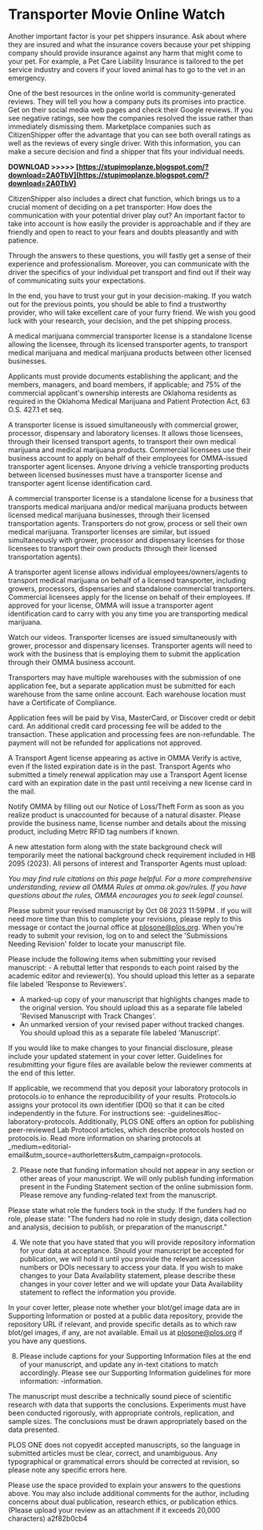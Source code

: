 # Transporter Movie Online Watch
 
 
Another important factor is your pet shippers insurance. Ask about where they are insured and what the insurance covers because your pet shipping company should provide insurance against any harm that might come to your pet. For example, a Pet Care Liability Insurance is tailored to the pet service industry and covers if your loved animal has to go to the vet in an emergency.
 
One of the best resources in the online world is community-generated reviews. They will tell you how a company puts its promises into practice. Get on their social media web pages and check their Google reviews. If you see negative ratings, see how the companies resolved the issue rather than immediately dismissing them. Marketplace companies such as CitizenShipper offer the advantage that you can see both overall ratings as well as the reviews of every single driver. With this information, you can make a secure decision and find a shipper that fits your individual needs.
 
**DOWNLOAD >>>>> [https://stupimoplanze.blogspot.com/?download=2A0TbV](https://stupimoplanze.blogspot.com/?download=2A0TbV)**


 
CitizenShipper also includes a direct chat function, which brings us to a crucial moment of deciding on a pet transporter: How does the communication with your potential driver play out? An important factor to take into account is how easily the provider is approachable and if they are friendly and open to react to your fears and doubts pleasantly and with patience.
 
Through the answers to these questions, you will fastly get a sense of their experience and professionalism. Moreover, you can communicate with the driver the specifics of your individual pet transport and find out if their way of communicating suits your expectations.
 
In the end, you have to trust your gut in your decision-making. If you watch out for the previous points, you should be able to find a trustworthy provider, who will take excellent care of your furry friend. We wish you good luck with your research, your decision, and the pet shipping process.
 
A medical marijuana commercial transporter license is a standalone license allowing the licensee, through its licensed transporter agents, to transport medical marijuana and medical marijuana products between other licensed businesses.

Applicants must provide documents establishing the applicant; and the members, managers, and board members, if applicable; and 75% of the commercial applicant's ownership interests are Oklahoma residents as required in the Oklahoma Medical Marijuana and Patient Protection Act, 63 O.S. 427.1 et seq.
 
A transporter license is issued simultaneously with commercial grower, processor, dispensary and laboratory licenses. It allows those licensees, through their licensed transport agents, to transport their own medical marijuana and medical marijuana products. Commercial licensees use their business account to apply on behalf of their employees for OMMA-issued transporter agent licenses. Anyone driving a vehicle transporting products between licensed businesses must have a transporter license and transporter agent license identification card.
 
A commercial transporter license is a standalone license for a business that transports medical marijuana and/or medical marijuana products between licensed medical marijuana businesses, through their licensed transportation agents. Transporters do not grow, process or sell their own medical marijuana. Transporter licenses are similar, but issued simultaneously with grower, processor and dispensary licenses for those licensees to transport their own products (through their licensed transportation agents).
 
A transporter agent license allows individual employees/owners/agents to transport medical marijuana on behalf of a licensed transporter, including growers, processors, dispensaries and standalone commercial transporters. Commercial licensees apply for the license on behalf of their employees. If approved for your license, OMMA will issue a transporter agent identification card to carry with you any time you are transporting medical marijuana.
 
Watch our videos. Transporter licenses are issued simultaneously with grower, processor and dispensary licenses. Transporter agents will need to work with the business that is employing them to submit the application through their OMMA business account.
 
Transporters may have multiple warehouses with the submission of one application fee, but a separate application must be submitted for each warehouse from the same online account. Each warehouse location must have a Certificate of Compliance.
 
Application fees will be paid by Visa, MasterCard, or Discover credit or debit card. An additional credit card processing fee will be added to the transaction. These application and processing fees are non-refundable. The payment will not be refunded for applications not approved.
 
A Transport Agent license appearing as active in OMMA Verify is active, even if the listed expiration date is in the past. Transport Agents who submitted a timely renewal application may use a Transport Agent license card with an expiration date in the past until receiving a new license card in the mail.
 
Notify OMMA by filling out our Notice of Loss/Theft Form as soon as you realize product is unaccounted for because of a natural disaster. Please provide the business name, license number and details about the missing product, including Metrc RFID tag numbers if known.
 
A new attestation form along with the state background check will temporarily meet the national background check requirement included in HB 2095 (2023). All persons of interest and Transporter Agents must upload:
 
*You may find rule citations on this page helpful. For a more comprehensive understanding, review all OMMA Rules at omma.ok.gov/rules. If you have questions about the rules, OMMA encourages you to seek legal counsel.*
 
Please submit your revised manuscript by Oct 08 2023 11:59PM . If you will need more time than this to complete your revisions, please reply to this message or contact the journal office at plosone@plos.org. When you're ready to submit your revision, log on to and select the 'Submissions Needing Revision' folder to locate your manuscript file.
 
Please include the following items when submitting your revised manuscript: - A rebuttal letter that responds to each point raised by the academic editor and reviewer(s). You should upload this letter as a separate file labeled 'Response to Reviewers'.
 - A marked-up copy of your manuscript that highlights changes made to the original version. You should upload this as a separate file labeled 'Revised Manuscript with Track Changes'.
 - An unmarked version of your revised paper without tracked changes. You should upload this as a separate file labeled 'Manuscript'.
 
If you would like to make changes to your financial disclosure, please include your updated statement in your cover letter. Guidelines for resubmitting your figure files are available below the reviewer comments at the end of this letter.
 
If applicable, we recommend that you deposit your laboratory protocols in protocols.io to enhance the reproducibility of your results. Protocols.io assigns your protocol its own identifier (DOI) so that it can be cited independently in the future. For instructions see: -guidelines#loc-laboratory-protocols. Additionally, PLOS ONE offers an option for publishing peer-reviewed Lab Protocol articles, which describe protocols hosted on protocols.io. Read more information on sharing protocols at \_medium=editorial-email&utm\_source=authorletters&utm\_campaign=protocols.
 
2. Please note that funding information should not appear in any section or other areas of your manuscript. We will only publish funding information present in the Funding Statement section of the online submission form. Please remove any funding-related text from the manuscript.
 
Please state what role the funders took in the study. If the funders had no role, please state: "The funders had no role in study design, data collection and analysis, decision to publish, or preparation of the manuscript."
 
4. We note that you have stated that you will provide repository information for your data at acceptance. Should your manuscript be accepted for publication, we will hold it until you provide the relevant accession numbers or DOIs necessary to access your data. If you wish to make changes to your Data Availability statement, please describe these changes in your cover letter and we will update your Data Availability statement to reflect the information you provide.
 
In your cover letter, please note whether your blot/gel image data are in Supporting Information or posted at a public data repository, provide the repository URL if relevant, and provide specific details as to which raw blot/gel images, if any, are not available. Email us at plosone@plos.org if you have any questions.
 
8. Please include captions for your Supporting Information files at the end of your manuscript, and update any in-text citations to match accordingly. Please see our Supporting Information guidelines for more information: -information.
 
The manuscript must describe a technically sound piece of scientific research with data that supports the conclusions. Experiments must have been conducted rigorously, with appropriate controls, replication, and sample sizes. The conclusions must be drawn appropriately based on the data presented.
 
PLOS ONE does not copyedit accepted manuscripts, so the language in submitted articles must be clear, correct, and unambiguous. Any typographical or grammatical errors should be corrected at revision, so please note any specific errors here.
 
Please use the space provided to explain your answers to the questions above. You may also include additional comments for the author, including concerns about dual publication, research ethics, or publication ethics. (Please upload your review as an attachment if it exceeds 20,000 characters)
 a2f82b0cb4
 
